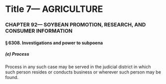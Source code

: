 
# Title 7— AGRICULTURE
### CHAPTER 92— SOYBEAN PROMOTION, RESEARCH, AND CONSUMER INFORMATION
#### § 6308. Investigations and power to subpoena
##### (e) Process

Process in any such case may be served in the judicial district in which such person resides or conducts business or wherever such person may be found.
